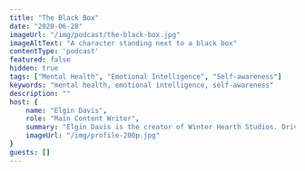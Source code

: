 ```yaml
---
title: "The Black Box"
date: "2020-06-28"
imageUrl: "/img/podcast/the-black-box.jpg"
imageAltText: "A character standing next to a black box"
contentType: 'podcast'
featured: false
hidden: true
tags: ["Mental Health", "Emotional Intelligence", "Self-awareness"]
keywords: "mental health, emotional intelligence, self-awareness"
description: ""
host: {
    name: "Elgin Davis",
    role: "Main Content Writer",
    summary: "Elgin Davis is the creator of Winter Hearth Studios. Driven by a passionate spirit and boundless curiosity, Davis' work seeks to explore the depths of humanity and what it might look like to live a hyper-meaningful existence here on earth.",
    imageUrl: "/img/profile-200p.jpg" 
}
guests: []
---
```



